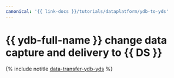 ```yaml
---
canonical: '{{ link-docs }}/tutorials/dataplatform/ydb-to-yds'
---
```


# {{ ydb-full-name }} change data capture and delivery to {{ DS }}

{% include notitle [data-transfer-ydb-yds](../../_tutorials/dataplatform/data-transfer-ydb-yds.md) %}
